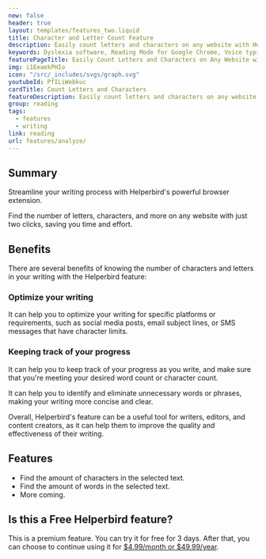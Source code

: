 ```yaml
---
new: false
header: true
layout: templates/features_two.liquid
title: Character and Letter Count Feature
description: Easily count letters and characters on any website with Helperbird's browser extension. Two clicks for efficient writing.
keywords: Dyslexia software, Reading Mode for Google Chrome, Voice typing for Chrome, Text to speech for Chrome, text reader, Immersive Reader, dyslexia fonts, accessibility software, dyslexia software, Helperbird for Edge, Helperbird for Firefox, Helperbird for Chrome, Opendyslexic for Chrome, OpenDyslexic
featurePageTitle: Easily Count Letters and Characters on Any Website with Helperbird
img: i1EeaekPHIo
icon: "/src/_includes/svgs/graph.svg"
youtubeId: PfILiWebkuc
cardTitle: Count Letters and Characters
featureDescription: Easily count letters and characters on any website with Helperbird's browser extension. Improve your writing efficiency with just two clicks.
group: reading
tags:
  - features
  - writing
link: reading
url: features/analyze/
---
```




## Summary

Streamline your writing process with Helperbird's powerful browser extension. 

Find the number of letters, characters, and more on any website with just two clicks, saving you time and effort.


## Benefits
There are several benefits of knowing the number of characters and letters in your writing with the Helperbird feature:

### Optimize your writing

It can help you to optimize your writing for specific platforms or requirements, such as social media posts, email subject lines, or SMS messages that have character limits.

### Keeping track of your progress
It can help you to keep track of your progress as you write, and make sure that you're meeting your desired word count or character count.

It can help you to identify and eliminate unnecessary words or phrases, making your writing more concise and clear.

Overall, Helperbird's feature can be a useful tool for writers, editors, and content creators, as it can help them to improve the quality and effectiveness of their writing.

## Features

- Find the amount of characters in the selected text.
- Find the amount of words in the selected text.
- More coming.



## Is this a Free Helperbird feature?
This is a premium feature. You can try it for free for 3 days. After that, you can choose to continue using it for [$4.99/month or $49.99/year](/pricing/).




